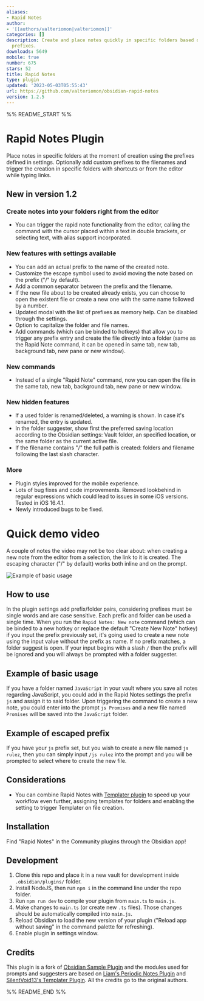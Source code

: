 ```yaml
---
aliases:
- Rapid Notes
author:
- '[[authors/valteriomon|valteriomon]]'
categories: []
description: Create and place notes quickly in specific folders based on predefined
  prefixes.
downloads: 5649
mobile: true
number: 675
stars: 52
title: Rapid Notes
type: plugin
updated: '2023-05-03T05:55:43'
url: https://github.com/valteriomon/obsidian-rapid-notes
version: 1.2.5
---
```


%% README_START %%

# Rapid Notes Plugin

Place notes in specific folders at the moment of creation using the prefixes defined in settings. Optionally add custom prefixes to the filenames and trigger the creation in specific folders with shortcuts or from the editor while typing links.

## New in version 1.2

### Create notes into your folders right from the editor
- You can trigger the rapid note functionality from the editor, calling the command with the cursor placed within a text in double brackets, or selecting text, with alias support incorporated.
### New features with settings available
- You can add an actual prefix to the name of the created note.
- Customize the escape symbol used to avoid moving the note based on the prefix ("/" by default).
- Add a common separator between the prefix and the filename.
- If the new file about to be created already exists, you can choose to open the existent file or create a new one with the same name followed by a number.
- Updated modal with the list of prefixes as memory help. Can be disabled through the settings.
- Option to capitalize the folder and file names.
- Add commands (which can be binded to hotkeys) that allow you to trigger any prefix entry and create the file directly into a folder (same as the Rapid Note command, it can be opened in same tab, new tab, background tab, new pane or new window).

### New commands
- Instead of a single "Rapid Note" command, now you can open the file in the same tab, new tab, background tab, new pane or new window.

### New hidden features
- If a used folder is renamed/deleted, a warning is shown. In case it's renamed, the entry is updated.
- In the folder suggester, show first the preferred saving location according to the Obsidian settings: Vault folder, an specified location, or the same folder as the current active file.
- If the filename contains "/" the full path is created: folders and filename following the last slash character.

### More
- Plugin styles improved for the mobile experience.
- Lots of bug fixes and code improvements. Removed lookbehind in regular expressions which could lead to issues in some iOS versions. Tested in iOS 16.4.1.
- Newly introduced bugs to be fixed.

# Quick demo video

A couple of notes the video may not be too clear about: when creating a new note from the editor from a selection, the link to it is created. The escaping character ("/" by default) works both inline and on the prompt.

![Example of basic usage](https://raw.githubusercontent.com/valteriomon/obsidian-rapid-notes/HEAD/assets/quick-demo.gif)

## How to use

In the plugin settings add prefix/folder pairs, considering prefixes must be single words and are case sensitive. Each prefix and folder can be used a single time. When you run the `Rapid Notes: New note` command (which can be binded to a new hotkey or replace the default "Create New Note" hotkey) if you input the prefix previously set, it's going used to create a new note using the input value without the prefix as name. If no prefix matches, a folder suggest is open. If your input begins with a slash `/` then the prefix will be ignored and you will always be prompted with a folder suggester.

## Example of basic usage

If you have a folder named `JavaScript` in your vault where you save all notes regarding JavaScript, you could add in the Rapid Notes settings the prefix `js` and assign it to said folder. Upon triggering the command to create a new note, you could enter into the prompt `js Promises` and a new file named `Promises` will be saved into the `JavaScript` folder.


## Example of escaped prefix

If you have your `js` prefix set, but you wish to create a new file named `js rulez`, then you can simply input `/js rulez` into the prompt and you will be prompted to select where to create the new file.


## Considerations

- You can combine Rapid Notes with [Templater plugin](https://github.com/SilentVoid13/Templater) to speed up your workflow even further, assigning templates for folders and enabling the setting to trigger Templater on file creation.

## Installation

Find "Rapid Notes" in the Community plugins through the Obsidian app!

## Development

1. Clone this repo and place it in a new vault for development inside `.obsidian/plugins/` folder.
2. Install NodeJS, then run `npm i` in the command line under the repo folder.
3. Run `npm run dev` to compile your plugin from `main.ts` to `main.js`.
4. Make changes to `main.ts` (or create new `.ts` files). Those changes should be automatically compiled into `main.js`.
5. Reload Obsidian to load the new version of your plugin ("Reload app without saving" in the command palette for refreshing).
6. Enable plugin in settings window.

## Credits

This plugin is a fork of [Obsidian Sample Plugin](https://github.com/obsidianmd/obsidian-sample-plugin) and the modules used for prompts and suggesters are based on [Liam's Periodic Notes Plugin](https://github.com/liamcain/obsidian-periodic-notes) and [SilentVoid13's Templater Plugin](https://github.com/SilentVoid13/Templater). All the credits go to the original authors.


%% README_END %%